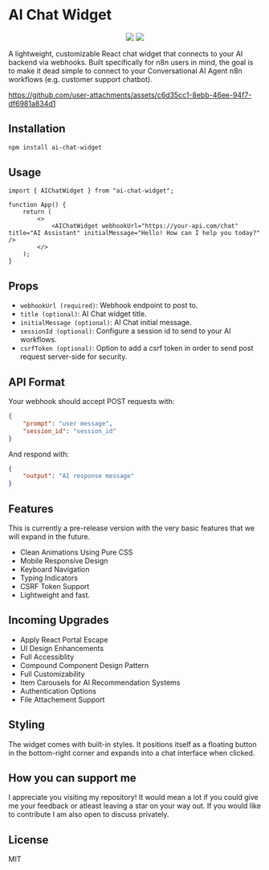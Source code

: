 # AI Chat Widget

<p align="center">
  <img src="https://img.shields.io/npm/l/@stheo/ai-chat-widget" />
  <img src="https://img.shields.io/npm/v/@stheo/ai-chat-widget" />
</p>

A lightweight, customizable React chat widget that connects to your AI backend via webhooks. Built specifically for n8n users in mind, the goal is to make it dead simple to connect to your Conversational AI Agent n8n workflows (e.g. customer support chatbot).

https://github.com/user-attachments/assets/c6d35cc1-8ebb-46ee-94f7-df6981a834d1

## Installation

```bash
npm install ai-chat-widget
```

## Usage

```tsx
import { AIChatWidget } from "ai-chat-widget";

function App() {
    return (
        <>
            <AIChatWidget webhookUrl="https://your-api.com/chat" title="AI Assistant" initialMessage="Hello! How can I help you today?" />
        </>
    );
}
```

## Props

- `webhookUrl (required)`: Webhook endpoint to post to.
- `title (optional)`: AI Chat widget title.
- `initialMessage (optional)`: AI Chat initial message.
- `sessionId (optional)`: Configure a session id to send to your AI workflows. 
- `csrfToken (optional)`: Option to add a csrf token in order to send post request server-side for security.

## API Format

Your webhook should accept POST requests with:

```json
{
    "prompt": "user message",
    "session_id": "session_id"
}
```

And respond with:

```json
{
    "output": "AI response message"
}
```

## Features
This is currently a pre-release version with the very basic features that we will expand in the future.

- Clean Animations Using Pure CSS
- Mobile Responsive Design
- Keyboard Navigation
- Typing Indicators
- CSRF Token Support
- Lightweight and fast.

## Incoming Upgrades
- Apply React Portal Escape
- UI Design Enhancements
- Full Accessiblity
- Compound Component Design Pattern
- Full Customizability
- Item Carousels for AI Recommendation Systems
- Authentication Options
- File Attachement Support

## Styling

The widget comes with built-in styles. It positions itself as a floating button in the bottom-right corner and expands into a chat interface when clicked.

## How you can support me
I appreciate you visiting my repository! It would mean a lot if you could give me your feedback or atleast leaving a star on your way out. If you would like to contribute I am also open to discuss privately.

## License

MIT
